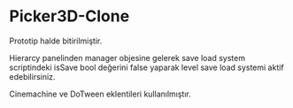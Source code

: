 # Picker3D-Clone
Prototip halde bitirilmiştir.

Hierarcy panelinden manager objesine gelerek save load system scriptindeki isSave bool değerini false yaparak level save load systemi aktif edebilirsiniz.

Cinemachine ve DoTween eklentileri kullanılmıştır.
